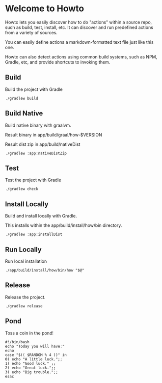 
# Welcome to Howto

Howto lets you easily discover how to do "actions" within a source repo, such as build, test, install, etc.
It can discover and run predefined actions from a variety of sources.

You can easily define actions a markdown-formatted text file just like this one.

Howto can also detect actions using common build systems, such as NPM, Gradle, etc, and provide shortcuts to invoking them.

## Build

Build the project with Gradle

    ./gradlew build

## Build Native

Build native binary with graalvm.

Result binary in app/build/graal/how-$VERSION

Result dist zip in app/build/nativeDist

    ./gradlew :app:nativeDistZip

## Test

Test the project with Gradle

    ./gradlew check

## Install Locally

Build and install locally with Gradle.

This installs within the app/build/install/how/bin directory.

    ./gradlew :app:installDist

## Run Locally

Run local installation

    ./app/build/install/how/bin/how "$@"

## Release

Release the project.

    ./gradlew release

## Pond

Toss a coin in the pond!

    #!/bin/bash
    echo "Today you will have:"
    echo
    case "$(( $RANDOM % 4 ))" in
    0) echo "A little luck.";;
    1) echo "Good luck." ;;
    2) echo "Great luck.";;
    3) echo "Big trouble.";;
    esac